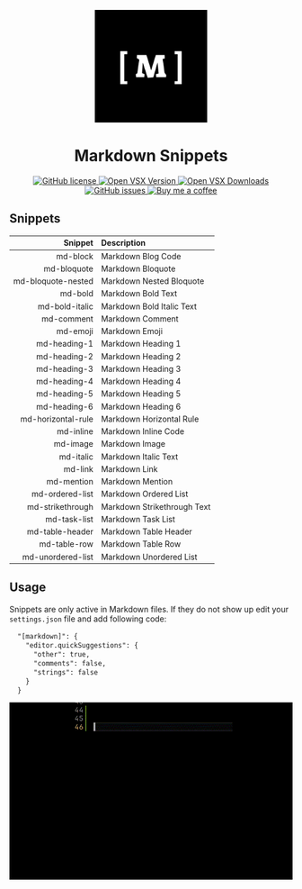 <p align="center">
    <img src="images/logo.png" alt="Markdown Snippets logo" width="200">
</p>

<h1 align="center">Markdown Snippets</h1>

<p align="center">
  <a href="https://github.com/Amereyeu/Markdown-snippets">
    <img
      src="https://img.shields.io/badge/license-MIT-blue.svg?style=flat-square"
      alt="GitHub license" />
  </a>
  <a href="https://open-vsx.org/extension/Amerey/markdown-snippets">
    <img
      src="https://img.shields.io/open-vsx/v/Amerey/markdown-snippets?label=Open%20VSX"
      alt="Open VSX Version" />
  </a>
  <a href="https://open-vsx.org/extension/Amerey/markdown-snippets">
    <img
      src="https://img.shields.io/open-vsx/dt/Amerey/markdown-snippets?label=Open%20VSX%20Downloads"
      alt="Open VSX Downloads" />
  </a>
  <a href="https://github.com/Amereyeu/Markdown-snippets/issues">
    <img
      src="https://img.shields.io/github/issues/Amereyeu/Markdown-snippets.svg?label=Issues"
      alt="GitHub issues" />
  </a>
  <a href="https://ko-fi.com/amerey">
    <img
      src="https://img.shields.io/badge/Buy%20me%20a%20coffee--orange"
      alt="Buy me a coffee" />
  </a>
</p>

## Snippets

|            Snippet | Description                 |
| -----------------: | :-------------------------- |
|           md-block | Markdown Blog Code          |
|        md-bloquote | Markdown Bloquote           |
| md-bloquote-nested | Markdown Nested Bloquote    |
|            md-bold | Markdown Bold Text          |
|     md-bold-italic | Markdown Bold Italic Text   |
|         md-comment | Markdown Comment            |
|           md-emoji | Markdown Emoji              |
|       md-heading-1 | Markdown Heading 1          |
|       md-heading-2 | Markdown Heading 2          |
|       md-heading-3 | Markdown Heading 3          |
|       md-heading-4 | Markdown Heading 4          |
|       md-heading-5 | Markdown Heading 5          |
|       md-heading-6 | Markdown Heading 6          |
| md-horizontal-rule | Markdown Horizontal Rule    |
|          md-inline | Markdown Inline Code        |
|           md-image | Markdown Image              |
|          md-italic | Markdown Italic Text        |
|            md-link | Markdown Link               |
|         md-mention | Markdown Mention            |
|    md-ordered-list | Markdown Ordered List       |
|   md-strikethrough | Markdown Strikethrough Text |
|       md-task-list | Markdown Task List          |
|    md-table-header | Markdown Table Header       |
|       md-table-row | Markdown Table Row          |
|  md-unordered-list | Markdown Unordered List     |

## Usage

Snippets are only active in Markdown files. If they do not show up edit your `settings.json` file and add following code:

```
  "[markdown]": {
    "editor.quickSuggestions": {
      "other": true,
      "comments": false,
      "strings": false
    }
  }
```

![example](./images/example.gif)

